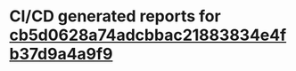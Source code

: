# CI/CD generated reports for [cb5d0628a74adcbbac21883834e4fb37d9a4a9f9](https://github.com/hydephp/develop/commit/cb5d0628a74adcbbac21883834e4fb37d9a4a9f9)
